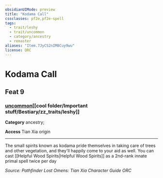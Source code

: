 ```yaml
---
obsidianUIMode: preview
title: "Kodama Call"
cssclasses: pf2e,pf2e-spell
tags:
  - trait/leshy
  - trait/uncommon
  - category/ancestry
  - remaster
aliases: "Item.7JyCS2nIM8Cuy9wu"
license: ORC
---
```

# Kodama Call
## Feat 9
### [uncommon](cool%20folder/Important%20stuff/Bestiary/zz_traits/uncommon.md "Uncommon Rarity Trait")[[cool folder/Important stuff/Bestiary/zz_traits/leshy]]

**Category** ancestry; 




**Access** Tian Xia origin

* * *

The small spirits known as kodama pride themselves in taking care of trees and other vegetation, and they'll happily come to your aid as well. You can cast [[Helpful Wood Spirits|Helpful Wood Spirits]] as a 2nd-rank innate primal spell twice per day

*Source: Pathfinder Lost Omens: Tian Xia Character Guide*
*ORC*